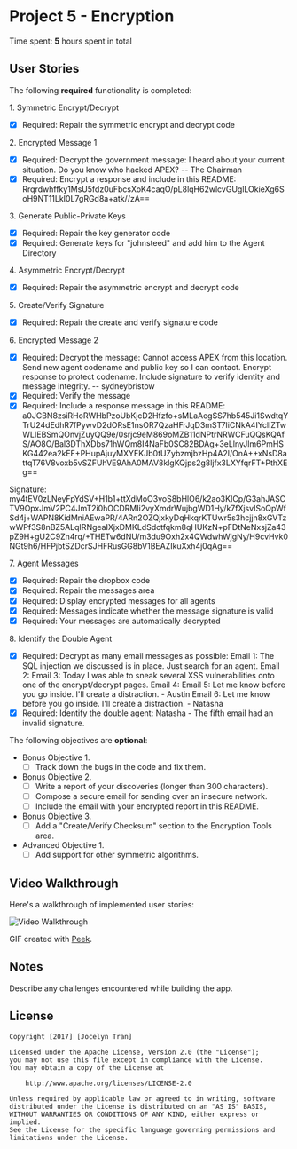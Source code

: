 # Project 5 - Encryption

Time spent: **5** hours spent in total

## User Stories

The following **required** functionality is completed:

1\. Symmetric Encrypt/Decrypt
  * [x]  Required: Repair the symmetric encrypt and decrypt code

2\. Encrypted Message 1
  * [x]  Required: Decrypt the government message:
  I heard about your current situation. Do you know who hacked APEX? -- The Chairman
  * [x]  Required: Encrypt a response and include in this README:
  Rrqrdwhffky1MsU5fdz0uFbcsXoK4caqO/pL8lqH62wlcvGUglLOkieXg6SoH9NT11LkI0L7gRGd8a+atk//zA==

3\. Generate Public-Private Keys
  * [x]  Required: Repair the key generator code
  * [x]  Required: Generate keys for "johnsteed" and add him to the Agent Directory

4\. Asymmetric Encrypt/Decrypt
  * [x]  Required: Repair the asymmetric encrypt and decrypt code

5\. Create/Verify Signature
  * [x]  Required: Repair the create and verify signature code
  
6\. Encrypted Message 2
  * [x]  Required: Decrypt the message:
  Cannot access APEX from this location. Send new agent codename and public key so I can contact. Encrypt response to protect codename. Include signature to verify identity and message integrity. -- sydneybristow
  * [x]  Required: Verify the message
  * [x]  Required: Include a response message in this README:
  a0JCBN8zsiRHoRWHbPzoUbKjcD2Hfzfo+sMLaAegSS7hb545Ji1SwdtqYTrU24dEdhR7fPywvD2dORsE1nsOR7QzaHFrJqD3mST7IiCNkA4IYcllZTwWLIEBSmQOnvjZuyQQ9e/0srjc9eM869oMZB11dNPtrNRWCFuQQsKQAfS/AO8O/Bal3DThXDbs71hWQm8I4NaFb0SC82BDAg+3eLlnyJlm6PmHSKG442ea2kEF+PHupAjuyMXYEKJb0tUZybzmjbzHp4A2l/OnA++xNsD8attqT76V8voxb5vSZFUhVE9AhA0MAV8klgKQjps2g8ljfx3LXYfqrFT+PthXEg==

  Signature:
  my4tEV0zLNeyFpYdSV+H1b1+ttXdMoO3yoS8bHlO6/k2ao3KICp/G3ahJASCTV9OpxJmV2PC4JmT2i0hOCDRMIi2vyXmdrWujbgWD1Hy/k7fXjsvISoQpWfSd4j+WAPN8KidMniAEwaPR/4ARn2OZQjxkyDqHkqrKTUwr5s3hcjjn8xGVTzwWPf3S8nBZ5ALqIRNgeaIXjxDMKLdSdctfqkm8qHUKzN+pFDtNeNxsjZa43pZ9H+gU2C9Zn4rq/+THETw6dNU/m3du9Oxh2x4QWdwhWjgNy/H9cvHvk0NGt9h6/HFPjbtSZDcrSJHFRusGG8bV1BEAZIkuXxh4j0qAg==

7\. Agent Messages
  * [x]  Required: Repair the dropbox code
  * [x]  Required: Repair the messages area
  * [x]  Required: Display encrypted messages for all agents
  * [x]  Required: Messages indicate whether the message signature is valid
  * [x]  Required: Your messages are automatically decrypted

8\. Identify the Double Agent
  * [x]  Required: Decrypt as many email messages as possible:
  Email 1: The SQL injection we discussed is in place. Just search for an agent.
  Email 2: 
  Email 3: Today I was able to sneak several XSS vulnerabilities onto one of the encrypt/decrypt pages.
  Email 4:
  Email 5: Let me know before you go inside. I'll create a distraction. - Austin
  Email 6: Let me know before you go inside. I'll create a distraction. - Natasha
  * [x]  Required: Identify the double agent: Natasha - The fifth email had an invalid signature.

The following objectives are **optional**:

* Bonus Objective 1\.
  * [ ]  Track down the bugs in the code and fix them.

* Bonus Objective 2\.
  * [ ]  Write a report of your discoveries (longer than 300 characters).
  * [ ]  Compose a secure email for sending over an insecure network.
  * [ ]  Include the email with your encrypted report in this README.

* Bonus Objective 3\.
  * [ ]  Add a "Create/Verify Checksum" section to the Encryption Tools area.

* Advanced Objective 1\.
  * [ ]  Add support for other symmetric algorithms.

## Video Walkthrough

Here's a walkthrough of implemented user stories:

<img src='http://i.imgur.com/JVtsmqY.gif' title='Video Walkthrough' width='' alt='Video Walkthrough' />

GIF created with [Peek](https://github.com/phw/peek/releases).

## Notes

Describe any challenges encountered while building the app.

## License

    Copyright [2017] [Jocelyn Tran]

    Licensed under the Apache License, Version 2.0 (the "License");
    you may not use this file except in compliance with the License.
    You may obtain a copy of the License at

        http://www.apache.org/licenses/LICENSE-2.0

    Unless required by applicable law or agreed to in writing, software
    distributed under the License is distributed on an "AS IS" BASIS,
    WITHOUT WARRANTIES OR CONDITIONS OF ANY KIND, either express or implied.
    See the License for the specific language governing permissions and
    limitations under the License.

